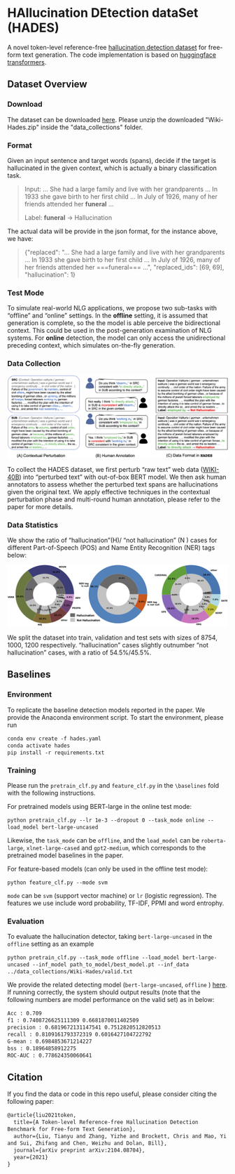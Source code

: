 # HAllucination DEtection dataSet (HADES)

A novel token-level reference-free [hallucination detection dataset](https://arxiv.org/pdf/2104.08704) for free-form text generation. The code implementation is based on [huggingface transformers](https://github.com/huggingface/transformers).
## Dataset Overview

### Download

The dataset can be downloaded [here](https://drive.google.com/file/d/1dM8gWCwh0UABV5I42xLNeFuxGK8zOuVB/view?usp=sharinghttps://drive.google.com/file/d/1dM8gWCwh0UABV5I42xLNeFuxGK8zOuVB/view?usp=sharing). Please unzip the downloaded "Wiki-Hades.zip" inside the "data_collections" folder.


### Format

Given an input sentence and target words (spans), decide if the target is hallucinated in the given context, which is actually a binary classification task.

> Input: ... She had a large family and live with her grandparents ... In 1933 she gave birth to her first child ... In July of 1926, many of her friends attended her **funeral** ... 
> 
> Label: **funeral** -> Hallucination

The actual data will be provide in the json format, for the instance above, we have:
> {"replaced": "... She had a large family and live with her grandparents ... In 1933 she gave birth to her first child ... In July of 1926, many of her friends attended her ===funeral=== ...", "replaced_ids": [69, 69], "hallucination": 1} 

### Test Mode

To simulate real-world NLG applications, we propose two sub-tasks with “offline” and “online” settings. In the **offline** setting, it is assumed that generation is complete, so the the model is able perceive the bidirectional context. This could be used in the post-generation examination of NLG systems. For **online** detection, the model can only access the unidirectional preceding context, which simulates on-the-fly generation. 

### Data Collection
![alt text](figs/hallu_overview.png)


To collect the HADES dataset, we first perturb “raw text” web data ([WIKI-40B](https://www.aclweb.org/anthology/2020.lrec-1.297/)) into “perturbed text” with out-of-box BERT model. We then ask human annotators to assess whether the perturbed text spans are hallucinations given the original text. We apply effective techniques in the contextual perturbation phase and multi-round human annotation, please refer to the paper for more details.

### Data Statistics

We show the ratio of “hallucination”(H)/ “not hallucination” (N ) cases for different Part-of-Speech (POS) and Name Entity Recognition (NER) tags below:

![alt text](figs/hallu_pie.png)

We split the dataset into train, validation and test sets with sizes of 8754, 1000, 1200 respectively. “hallucination” cases slightly outnumber “not hallucination” cases, with a ratio of 54.5%/45.5%.

## Baselines

### Environment

To replicate the baseline detection models reported in the paper. We provide the Anaconda environment script. To start the environment, please run

```
conda env create -f hades.yaml
conda activate hades
pip install -r requirements.txt
```

### Training

Please run the ```pretrain_clf.py``` and ```feature_clf.py``` in the ```\baselines``` fold with the following instructions.

For pretrained models using BERT-large in the online test mode:
```
python pretrain_clf.py --lr 1e-3 --dropout 0 --task_mode online --load_model bert-large-uncased 
```
Likewise, the ```task_mode``` can be ```offline```, and the ```load_model``` can be ```roberta-large```, ```xlnet-large-cased``` and ```gpt2-medium```, which corresponds to the pretrained model baselines in the paper.


For feature-based models (can only be used in the offline test mode):
```
python feature_clf.py --mode svm
```
```mode``` can be ```svm``` (support vector machine) or ```lr``` (logistic regression). The features we use include word probability, TF-IDF, PPMI and word entrophy.

### Evaluation

To evaluate the hallucination detector, taking ```bert-large-uncased``` in the ```offline``` setting as an example

```
python pretrain_clf.py --task_mode offline --load_model bert-large-uncased --inf_model path_to_model/best_model.pt --inf_data ../data_collections/Wiki-Hades/valid.txt
```

We provide the related detecting model (```bert-large-uncased```, ```offline``` ) [here](https://drive.google.com/file/d/1bhTV6fndQo-ZYnMODwPcDjPOmxsIDSQC/view?usp=sharing). If running correctly, the system should output results (note that the following numbers are model performance on the valid set) as in below:

```
Acc : 0.709
f1 : 0.7408726625111309 0.6681870011402509
precision : 0.6819672131147541 0.7512820512820513
recall : 0.8109161793372319 0.6016427104722792
G-mean : 0.6984853671214227
bss : 0.18964858912275
ROC-AUC : 0.778624350060641
```


## Citation

If you find the data or code in this repo useful, please consider citing the following paper:

```
@article{liu2021token,
  title={A Token-level Reference-free Hallucination Detection Benchmark for Free-form Text Generation},
  author={Liu, Tianyu and Zhang, Yizhe and Brockett, Chris and Mao, Yi and Sui, Zhifang and Chen, Weizhu and Dolan, Bill},
  journal={arXiv preprint arXiv:2104.08704},
  year={2021}
}
```

